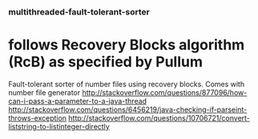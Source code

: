 ### multithreaded-fault-tolerant-sorter
# follows Recovery Blocks algorithm (RcB) as specified by Pullum 
Fault-tolerant sorter of number files using recovery blocks. Comes with number file generator
http://stackoverflow.com/questions/877096/how-can-i-pass-a-parameter-to-a-java-thread
http://stackoverflow.com/questions/6456219/java-checking-if-parseint-throws-exception
http://stackoverflow.com/questions/10706721/convert-liststring-to-listinteger-directly
